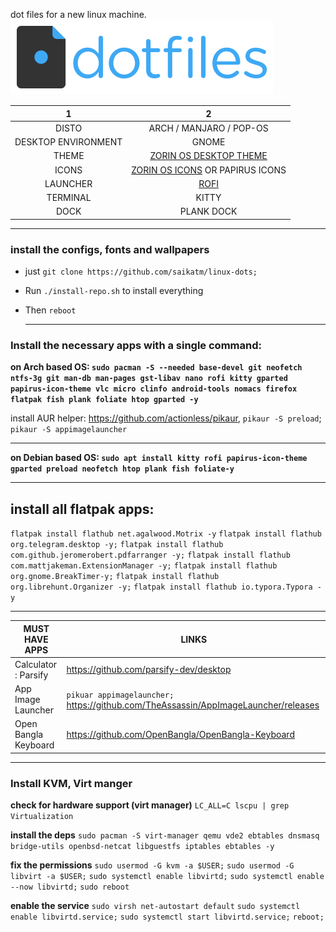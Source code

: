 dot files for a new linux machine.
<img src="misc/dotfiles-logo.png" alt="dotfiles-logo" style="zoom:50%;" />

|       1			  |   	2	              |
| :-----------------: | :-----------------------------: |
|        DISTO        |   ARCH / MANJARO / POP-OS   |
| DESKTOP ENVIRONMENT |              GNOME              |
|        THEME        | [ZORIN OS DESKTOP THEME](https://github.com/ZorinOS/zorin-desktop-themes) |
|        ICONS        | [ZORIN OS ICONS](https://github.com/ZorinOS/zorin-icon-themes) OR PAPIRUS ICONS |
| LAUNCHER | [ROFI](https://github.com/davatorium/rofi) |
| TERMINAL | KITTY |
| DOCK | PLANK DOCK |

---

### install the configs, fonts and wallpapers

- just `git clone https://github.com/saikatm/linux-dots;`
- Run  `./install-repo.sh` to install everything
- Then `reboot`

  ---
###  Install the necessary apps with a single command: 

**on Arch based OS: `sudo pacman -S --needed base-devel git neofetch ntfs-3g git man-db man-pages gst-libav nano rofi kitty gparted papirus-icon-theme vlc micro clinfo android-tools nomacs firefox flatpak fish plank foliate htop gparted -y`**

install AUR helper: https://github.com/actionless/pikaur, `pikaur -S preload`; `pikaur -S appimagelauncher`

---

**on Debian based OS: `sudo apt install kitty rofi papirus-icon-theme gparted preload neofetch htop plank fish foliate-y`**

---

## install all flatpak apps: 

`flatpak install flathub net.agalwood.Motrix -y`
`flatpak install flathub org.telegram.desktop -y;`
`flatpak install flathub com.github.jeromerobert.pdfarranger -y;`
`flatpak install flathub com.mattjakeman.ExtensionManager -y;`
`flatpak install flathub org.gnome.BreakTimer-y;`
`flatpak install flathub org.librehunt.Organizer -y;`
`flatpak install flathub io.typora.Typora -y`

---

| MUST HAVE APPS       | LINKS                                                        |
| -------------------- | ------------------------------------------------------------ |
| Calculator : Parsify | https://github.com/parsify-dev/desktop                       |
| App Image Launcher   | `pikuar appimagelauncher;` https://github.com/TheAssassin/AppImageLauncher/releases |
| Open Bangla Keyboard | https://github.com/OpenBangla/OpenBangla-Keyboard            |

---

### Install KVM, Virt manger 

**check for hardware support (virt manager)**
`LC_ALL=C lscpu | grep Virtualization`

**install the deps**
`sudo pacman -S virt-manager qemu vde2 ebtables dnsmasq bridge-utils openbsd-netcat libguestfs iptables ebtables -y`

**fix the permissions** 
`sudo usermod -G kvm -a $USER;`
`sudo usermod -G libvirt -a $USER;`
`sudo systemctl enable libvirtd;`
`sudo systemctl enable --now libvirtd;`
`sudo reboot`

**enable the service**
`sudo virsh net-autostart default`
`sudo systemctl enable libvirtd.service;` 
`sudo systemctl start libvirtd.service;`
`reboot;`
